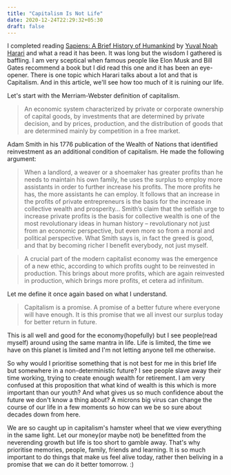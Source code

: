 ```yaml
---
title: "Capitalism Is Not Life"
date: 2020-12-24T22:29:32+05:30
draft: false
---
```


I completed reading [Sapiens: A Brief History of Humankind](https://en.wikipedia.org/wiki/Sapiens:_A_Brief_History_of_Humankind) by 
[Yuval Noah Harari](https://www.ynharari.com) and what a read it has been. It was long but the wisdom I gathered is baffling. I am very sceptical when famous people like Elon Musk and Bill Gates recommend a book but I did read this one and it has been an eye-opener. There is one topic which Harari talks about a lot and that is Capitalism. And in this article, we'll see how too much of it is ruining our life.

Let's start with the Merriam-Webster definition of capitalism.

> An economic system characterized by private or corporate ownership of capital goods, by investments that are determined by private decision, and by prices, production, and the distribution of goods that are determined mainly by competition in a free market.

Adam Smith in his 1776 publication of the Wealth of Nations that identified reinvestment as an additional condition of capitalism. He made the following argument:

> When a landlord, a weaver or a shoemaker has greater profits than he needs to maintain his own family, he uses the surplus to employ more assistants in order to further increase his profits. The more profits he has, the more assistants he can employ. It follows that an increase in the profits of private entrepreneurs is the basis for the increase in collective wealth and prosperity… Smith’s claim that the selfish urge to increase private profits is the basis for collective wealth is one of the most revolutionary ideas in human history – revolutionary not just from an economic perspective, but even more so from a moral and political perspective. What Smith says is, in fact the greed is good, and that by becoming richer I benefit everybody, not just myself.

> A crucial part of the modern capitalist economy was the emergence of a new ethic, according to which profits ought to be reinvested in production. This brings about more profits, which are again reinvested in production, which brings more profits, et cetera ad infinitum.

Let me define it once again based on what I understand.

> Capitalism is a promise. A promise of a better future where everyone will have enough. It is this promise that we all invest our surplus today for better return in future.

This is all well and good for the economy(hopefully) but I see people(read myself) around using the same mantra in life. Life is limited, the time we have on this planet is limited and I'm not letting anyone tell me otherwise.

So why would I prioritise something that is not best for me in this brief life but somewhere in a non-deterministic future? I see people slave away their time working, trying to create enough wealth for retirement. I am very confused at this proposition that what kind of wealth is this which is more important than our youth? And what gives us so much confidence about the future we don't know a thing about? A microns big virus can change the course of our life in a few moments so how can we be so sure about decades down from here.

We are so caught up in capitalism's hamster wheel that we view everything in the same light. Let our money(or maybe not) be benefitted from the neverending growth but life is too short to gamble away. That's why prioritise memories, people, family, friends and learning. It is so much important to do things that make us feel alive today, rather then beliving in a promise that we can do it better tomorrow. :)
